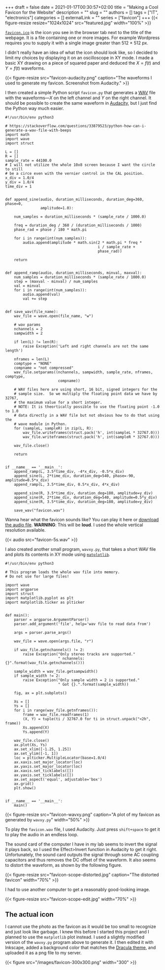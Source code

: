 +++ 
draft = false
date = 2021-01-17T00:30:57+02:00
title = "Making a Cool Favicon for the Website"
description = ""
slug = ""
authors = []
tags = ["IT", "electronics"]
categories = []
externalLink = ""
series = ["favicon"]
+++
{{< figure-resize resize="1024x1024" src="featured.jpg" width="100%" >}}

[`favicon.ico`](https://en.wikipedia.org/wiki/Favicon) is the icon you see in
the browser tab next to the title of the webpage.
It is a file containing one or more images.
For example Wordpress requires you to supply it with a single image greater
than 512 × 512 px.

I didn't really have an idea of what the icon should look like, so I decided
to limit my choices by displaying it on an oscilloscope in XY mode.
I made a basic XY drawing on a piece of squared paper and deduced the
$X=f(t)$ and $Y=f(t)$ waveforms.

{{< figure-resize src="favicon-audacity.png" caption="The waveforms I used to generate my favicon. Screenshot from Audacity." >}}

I then created a simple Python script `favicon.py` that generates
a [WAV](https://en.wikipedia.org/wiki/WAV) file with the waveforms—$X$ on
the left channel and $Y$ on the right channel.
It should be possible to create the same waveform
in [Audacity](https://www.audacityteam.org/), but I just find the Python way
much easier.

```python3
#!/usr/bin/env python3

# https://stackoverflow.com/questions/33879523/python-how-can-i-generate-a-wav-file-with-beeps
import math
import wave
import struct

L = []
R = []
sample_rate = 44100.0
# I will not utilize the whole 10x8 screen because I want the circle to still
# be a circe even with the vernier control in the CAL position.
x_div = 1.0/4
y_div = 1.0/4
time_div = 1


def append_sine(audio, duration_milliseconds, duration_deg=360, phase=0,
                amplitude=1.0):

    num_samples = duration_milliseconds * (sample_rate / 1000.0)

    freq = duration_deg / 360 / (duration_milliseconds / 1000)
    phase_rad = phase / 180 * math.pi

    for i in range(int(num_samples)):
        audio.append(amplitude * math.sin(2 * math.pi * freq *
                                          i / sample_rate +
                                          phase_rad))

    return


def append_ramp(audio, duration_milliseconds, minval, maxval):
    num_samples = duration_milliseconds * (sample_rate / 1000.0)
    step = (maxval - minval) / num_samples
    val = minval
    for i in range(int(num_samples)):
        audio.append(val)
        val += step


def save_wav(file_name):
    wav_file = wave.open(file_name, "w")

    # wav params
    nchannels = 2
    sampwidth = 2

    if len(L) != len(R):
        raise Exception('Left and right channels are not the same length')

    nframes = len(L)
    comptype = "NONE"
    compname = "not compressed"
    wav_file.setparams((nchannels, sampwidth, sample_rate, nframes, comptype,
                        compname))

    # WAV files here are using short, 16 bit, signed integers for the
    # sample size.  So we multiply the floating point data we have by 32767,
    # the maximum value for a short integer.
    # NOTE: It is theortically possible to use the floating point -1.0 to 1.0
    # data directly in a WAV file but not obvious how to do that using the
    # wave module in Python.
    for (sampleL, sampleR) in zip(L, R):
        wav_file.writeframes(struct.pack('h', int(sampleL * 32767.0)))
        wav_file.writeframes(struct.pack('h', int(sampleR * 32767.0)))

    wav_file.close()

    return


if __name__ == '__main__':
    append_ramp(L, 3.5*time_div, -4*x_div, -0.5*x_div)
    append_sine(L, 2*time_div, duration_deg=540, phase=-90, amplitude=0.5*x_div)
    append_ramp(L, 3.5*time_div, 0.5*x_div, 4*x_div)

    append_sine(R, 3.5*time_div, duration_deg=180, amplitude=y_div)
    append_sine(R, 2*time_div, duration_deg=540, amplitude=0.5*y_div)
    append_sine(R, 3.5*time_div, duration_deg=180, amplitude=y_div)

    save_wav("favicon.wav")
```

Wanna hear what the favicon sounds like? You can play it here or
[download the audio file](favicon-5s.wav).
**WARNING**: This will be **loud**. I used the whole vertical resolution
available.

{{< audio src="favicon-5s.wav" >}}

I also created another small program, `wavxy.py`, that takes a short WAV file
and plots its contents in XY mode using
[`matplotlib`](https://matplotlib.org/).

```python3
#!/usr/bin/env python3

# This program loads the whole wav file into memory.
# Do not use for large files!

import wave
import argparse
import struct
import matplotlib.pyplot as plt
import matplotlib.ticker as plticker


def main():
    parser = argparse.ArgumentParser()
    parser.add_argument('file', help='wav file to read data from')

    args = parser.parse_args()

    wav_file = wave.open(args.file, "r")

    if wav_file.getnchannels() != 2:
        raise Exception("Only stereo tracks are supported."
                        " nchannels: {}".format(wav_file.getnchannels()))

    sample_width = wav_file.getsampwidth()
    if sample_width != 2:
        raise Exception("Only sample width = 2 is supported."
                        " Got {}.".format(sample_width))

    fig, ax = plt.subplots()

    Xs = []
    Ys = []
    for i in range(wav_file.getnframes()):
        frame = wav_file.readframes(1)
        (X, Y) = tuple(ti / 32767.0 for ti in struct.unpack("<2h", frame))
        Xs.append(X)
        Ys.append(Y)

    wav_file.close()
    ax.plot(Xs, Ys)
    ax.set_xlim([-1.25, 1.25])
    ax.set_ylim([-1, 1])
    loc = plticker.MultipleLocator(base=1.0/4)
    ax.xaxis.set_major_locator(loc)
    ax.yaxis.set_major_locator(loc)
    ax.xaxis.set_ticklabels([])
    ax.yaxis.set_ticklabels([])
    ax.set_aspect('equal', adjustable='box')
    ax.grid()
    plt.show()


if __name__ == '__main__':
    main()
```

{{< figure-resize src="favicon-wavxy.png" caption="A plot of my favicon as generated by `wavxy.py`" width="50%" >}}

To play the `favicon.wav` file, I used Audacity.
Just press `shift+space` to get it to play the audio in an endless loop.

The sound card of the computer I have in my lab seems to invert the signal it
plays back, so I used the Effect&gt;Invert function in Audacity to get it
right.
Unfortunately, the sound card outputs the signal through some AC coupling
capacitors and thus removes the DC offset of the waveform.
It also seems to distort the waveform, as shown by the following figure.

{{< figure-resize src="favicon-scope-distorted.jpg" caption="The distorted favicon" width="70%" >}}

I had to use another computer to get a reasonably good-looking image.

{{< figure-resize src="favicon-scope-edit.jpg" width="70%" >}}

## The actual icon
I cannot use the photo as the favicon as it would be too small to recognize
and just look like garbage. I knew this before I started this project and I
planned to use the `matplotlib` plot instead. I used a slightly modified
version of the `wavxy.py` program above to generate it. I then edited it with
Inkscape, added a background color that matches the
[Dracula theme](https://draculatheme.com/contribute), and uploaded it
as a png file to my server.

{{< figure src="/images/favicon-300x300.png" width="300" >}}
